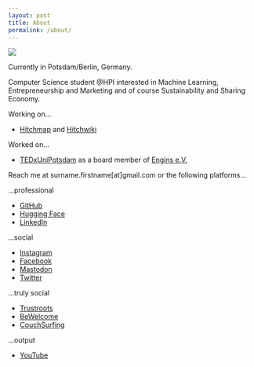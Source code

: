 ```yaml
---
layout: post
title: About
permalink: /about/
---
```


![](https://raw.githubusercontent.com/tillwenke/tillwenke.github.io/main/favicon.ico)

Currently in Potsdam/Berlin, Germany.

Computer Science student @HPI interested in Machine Learning, Entrepreneurship and Marketing and of course Sustainability and Sharing Economy.

Working on...
- [Hitchmap](https://hitchmap.com/) and [Hitchwiki](https://hitchwiki.org/en/Main_Page)

Worked on...
- [TEDxUniPotsdam](https://tedxunipotsdam.de/) as a board member of [Engins e.V.](https://tedxpotsdam.de/en/engins)

Reach me at surname.firstname[at]gmail.com or the following platforms...

...professional
- [GitHub](https://github.com/tillwenke)
- [Hugging Face](https://huggingface.co/tillwenke)
- [LinkedIn](https://www.linkedin.com/in/till-wenke/)


...social
- [Instagram](https://www.instagram.com/tillwenke/?hl=en)
- [Facebook](https://www.fahttps://techhub.social/auth/sign_incebook.com/till.wenke)
- [Mastodon](https://techhub.social/@TillWenke)
- [Twitter](https://twitter.com/tillwenke)


...truly social

- [Trustroots](https://www.trustroots.org/profile/tillwenke)
- [BeWelcome](https://bewelcome.org/members/TillWenke)
- [CouchSurfing](https://www.couchsurfing.com/people/till-wenke)

...output
- [YouTube](https://www.youtube.com/channel/UChdzVLXFegUF9oTZY0t7HJw)
